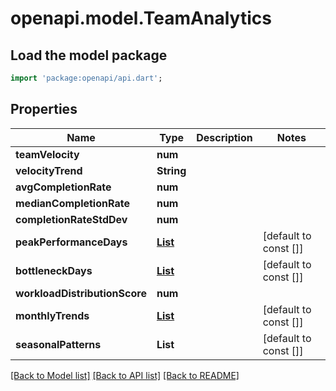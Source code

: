 # openapi.model.TeamAnalytics

## Load the model package
```dart
import 'package:openapi/api.dart';
```

## Properties
Name | Type | Description | Notes
------------ | ------------- | ------------- | -------------
**teamVelocity** | **num** |  | 
**velocityTrend** | **String** |  | 
**avgCompletionRate** | **num** |  | 
**medianCompletionRate** | **num** |  | 
**completionRateStdDev** | **num** |  | 
**peakPerformanceDays** | [**List<DateTime>**](DateTime.md) |  | [default to const []]
**bottleneckDays** | [**List<DateTime>**](DateTime.md) |  | [default to const []]
**workloadDistributionScore** | **num** |  | 
**monthlyTrends** | [**List<MonthlyTrend>**](MonthlyTrend.md) |  | [default to const []]
**seasonalPatterns** | **List<String>** |  | [default to const []]

[[Back to Model list]](../README.md#documentation-for-models) [[Back to API list]](../README.md#documentation-for-api-endpoints) [[Back to README]](../README.md)


